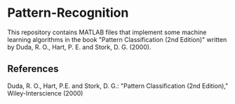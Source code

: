 # Pattern-Recognition

This repository contains MATLAB files that implement some machine learning algorithms in the book "Pattern Classification (2nd Edition)" written by Duda, R. O., Hart, P. E. and Stork, D. G. (2000).

## References

Duda, R. O., Hart, P.E. and Stork, D. G.: "Pattern Classification (2nd Edition)," Wiley-Interscience (2000)
